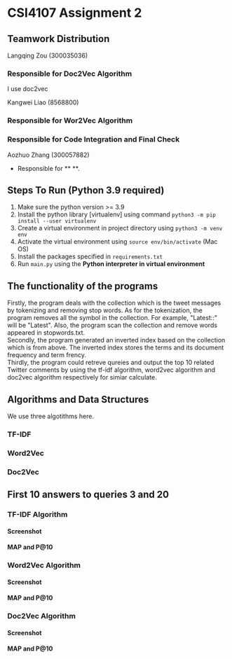 # CSI4107 Assignment 2
## Teamwork Distribution
Langqing Zou (300035036)
### Responsible for **Doc2Vec Algorithm**
I use doc2vec


Kangwei Liao (8568800)
### Responsible for **Wor2Vec Algorithm**
### Responsible for **Code Integration** and **Final Check**


Aozhuo Zhang (300057882)
- Responsible for ** **.

## Steps To Run (Python 3.9 required)
1. Make sure the python version >= 3.9
2. Install the python library [virtualenv] using command ```python3 -m pip install --user virtualenv```
3. Create a virtual environment in project directory using ```python3 -m venv env```
4. Activate the virtual environment using ```source env/bin/activate``` (Mac OS)
5. Install the packages specified in ```requirements.txt```
6. Run ```main.py``` using the **Python interpreter in virtual environment**

## The functionality of the programs
Firstly, the program deals with the collection which is the tweet messages by tokenizing and removing stop words. As for the tokenization,
the program removes all the symbol in the collection. For example, "Latest::" will be "Latest". Also, the program scan the collection and remove
words appeared in stopwords.txt.<br>
Secondly, the program generated an inverted index based on the collection which is from above. The inverted index stores the terms and its 
document frequency and term frency.<br>
Thirdly, the program could retreve qureies and output the top 10 related Twitter comments by using the tf-idf algorithm, word2vec algorithm and doc2vec algorithm respectively for simiar calculate.


## Algorithms and Data Structures
We use three algotithms here. 
### TF-IDF
### Word2Vec
### Doc2Vec

## First 10 answers to queries 3 and 20

### TF-IDF Algorithm
#### Screenshot
#### MAP and P@10
### Word2Vec Algorithm
#### Screenshot
#### MAP and P@10
### Doc2Vec Algorithm
#### Screenshot
#### MAP and P@10
